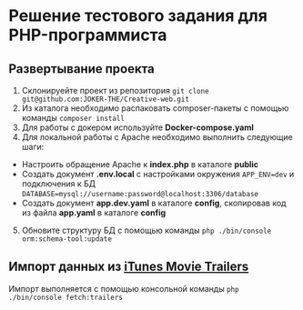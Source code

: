 Решение тестового задания для PHP-программиста
=====================================

Развертывание проекта
--------------

1. Склонируейте проект из репозитория `git clone git@github.com:JOKER-THE/Creative-web.git`
2. Из каталога необходимо распаковать composer-пакеты с помощью команды `composer install`
3. Для работы с докером используйте **Docker-compose.yaml**
4. Для локальной работы с Apache необходимо выполнить следующие шаги:
- Настроить обращение Apache к **index.php** в каталоге **public** 
- Создать документ **.env.local** с настройками окружения `APP_ENV=dev` и подключения к БД `DATABASE=mysql://username:password@localhost:3306/database`
- Создать документ **app.dev.yaml** в каталоге **config**, скопировав код из файла **app.yaml** в каталоге **config**
5. Обновите структуру БД с помощью команды `php ./bin/console orm:schema-tool:update`

Импорт данных из [iTunes Movie Trailers](https://trailers.apple.com)
--------------

Импорт выполняется с помощью консольной команды `php ./bin/console fetch:trailers`
